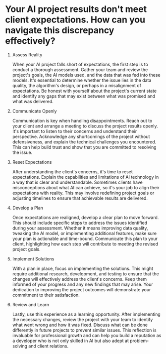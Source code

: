 # Your AI project results don't meet client expectations. How can you navigate this discrepancy effectively?

1. Assess Reality

    When your AI project falls short of expectations, the first step is to conduct a thorough assessment. Gather your team and review the project's goals, the AI models used, and the data that was fed into these models. It's essential to determine whether the issue lies in the data quality, the algorithm's design, or perhaps in a misalignment of expectations. Be honest with yourself about the project's current state and identify any gaps that may exist between what was promised and what was delivered.

2. Communicate Openly

    Communication is key when handling disappointments. Reach out to your client and arrange a meeting to discuss the project results openly. It's important to listen to their concerns and understand their perspective. Acknowledge any shortcomings of the project without defensiveness, and explain the technical challenges you encountered. This can help build trust and show that you are committed to resolving the issue.

3. Reset Expectations

    After understanding the client's concerns, it's time to reset expectations. Explain the capabilities and limitations of AI technology in a way that is clear and understandable. Sometimes clients have misconceptions about what AI can achieve, so it's your job to align their expectations with reality. This may involve redefining project goals or adjusting timelines to ensure that achievable results are delivered.

4. Develop a Plan

    Once expectations are realigned, develop a clear plan to move forward. This should include specific steps to address the issues identified during your assessment. Whether it means improving data quality, tweaking the AI model, or implementing additional features, make sure your plan is actionable and time-bound. Communicate this plan to your client, highlighting how each step will contribute to meeting the revised project goals.

5. Implement Solutions

    With a plan in place, focus on implementing the solutions. This might require additional research, development, and testing to ensure that the changes will effectively address the client's concerns. Keep them informed of your progress and any new findings that may arise. Your dedication to improving the project outcomes will demonstrate your commitment to their satisfaction.

6. Review and Learn

    Lastly, use this experience as a learning opportunity. After implementing the necessary changes, review the project with your team to identify what went wrong and how it was fixed. Discuss what can be done differently in future projects to prevent similar issues. This reflection is invaluable for professional growth and can help you build a reputation as a developer who is not only skilled in AI but also adept at problem-solving and client relations.